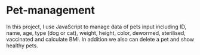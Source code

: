 # Pet-management
In this project, I use JavaScript to manage data of pets input including ID, name, age, type (dog or cat), weight, height, color, dewormed, sterilised, vaccinated and calculate BMI. In addition we also can delete a pet and show healthy pets.
